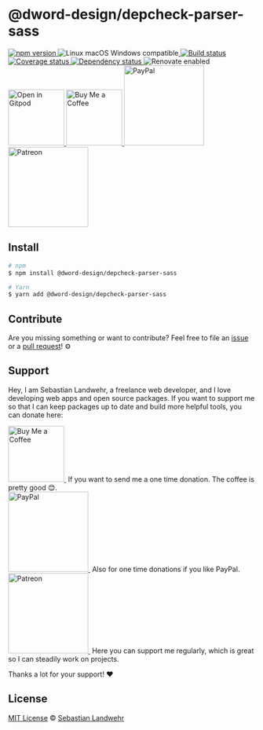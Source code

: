<!-- TITLE/ -->
# @dword-design/depcheck-parser-sass
<!-- /TITLE -->

<!-- BADGES/ -->
<p>
  <a href="https://npmjs.org/package/@dword-design/depcheck-parser-sass">
    <img
      src="https://img.shields.io/npm/v/@dword-design/depcheck-parser-sass.svg"
      alt="npm version"
    >
  </a><img src="https://img.shields.io/badge/os-linux%20%7C%C2%A0macos%20%7C%C2%A0windows-blue" alt="Linux macOS Windows compatible"><a href="https://github.com/dword-design/depcheck-parser-sass/actions">
    <img
      src="https://github.com/dword-design/depcheck-parser-sass/workflows/build/badge.svg"
      alt="Build status"
    >
  </a><a href="https://codecov.io/gh/dword-design/depcheck-parser-sass">
    <img
      src="https://codecov.io/gh/dword-design/depcheck-parser-sass/branch/master/graph/badge.svg"
      alt="Coverage status"
    >
  </a><a href="https://david-dm.org/dword-design/depcheck-parser-sass">
    <img src="https://img.shields.io/david/dword-design/depcheck-parser-sass" alt="Dependency status">
  </a><img src="https://img.shields.io/badge/renovate-enabled-brightgreen" alt="Renovate enabled"><br/><a href="https://gitpod.io/#https://github.com/dword-design/depcheck-parser-sass">
    <img
      src="https://gitpod.io/button/open-in-gitpod.svg"
      alt="Open in Gitpod"
      width="114"
    >
  </a><a href="https://www.buymeacoffee.com/dword">
    <img
      src="https://www.buymeacoffee.com/assets/img/guidelines/download-assets-sm-2.svg"
      alt="Buy Me a Coffee"
      width="114"
    >
  </a><a href="https://paypal.me/SebastianLandwehr">
    <img
      src="https://sebastianlandwehr.com/images/paypal.svg"
      alt="PayPal"
      width="163"
    >
  </a><a href="https://www.patreon.com/dworddesign">
    <img
      src="https://sebastianlandwehr.com/images/patreon.svg"
      alt="Patreon"
      width="163"
    >
  </a>
</p>
<!-- /BADGES -->

<!-- DESCRIPTION/ -->

<!-- /DESCRIPTION -->

<!-- INSTALL/ -->
## Install

```bash
# npm
$ npm install @dword-design/depcheck-parser-sass

# Yarn
$ yarn add @dword-design/depcheck-parser-sass
```
<!-- /INSTALL -->

<!-- LICENSE/ -->
## Contribute

Are you missing something or want to contribute? Feel free to file an [issue](https://github.com/dword-design/depcheck-parser-sass/issues) or a [pull request](https://github.com/dword-design/depcheck-parser-sass/pulls)! ⚙️

## Support

Hey, I am Sebastian Landwehr, a freelance web developer, and I love developing web apps and open source packages. If you want to support me so that I can keep packages up to date and build more helpful tools, you can donate here:

<p>
  <a href="https://www.buymeacoffee.com/dword">
    <img
      src="https://www.buymeacoffee.com/assets/img/guidelines/download-assets-sm-2.svg"
      alt="Buy Me a Coffee"
      width="114"
    >
  </a>&nbsp;If you want to send me a one time donation. The coffee is pretty good 😊.<br/>
  <a href="https://paypal.me/SebastianLandwehr">
    <img
      src="https://sebastianlandwehr.com/images/paypal.svg"
      alt="PayPal"
      width="163"
    >
  </a>&nbsp;Also for one time donations if you like PayPal.<br/>
  <a href="https://www.patreon.com/dworddesign">
    <img
      src="https://sebastianlandwehr.com/images/patreon.svg"
      alt="Patreon"
      width="163"
    >
  </a>&nbsp;Here you can support me regularly, which is great so I can steadily work on projects.
</p>

Thanks a lot for your support! ❤️

## License

[MIT License](https://opensource.org/license/mit/) © [Sebastian Landwehr](https://sebastianlandwehr.com)
<!-- /LICENSE -->
